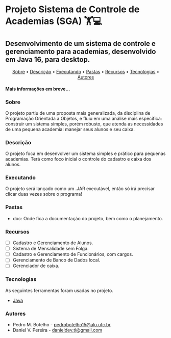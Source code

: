 # Projeto Sistema de Controle de Academias (SGA) 🏋️💻
## Desenvolvimento de um sistema de controle e gerenciamento para academias, desenvolvido em Java 16, para desktop.

<p align="center">
 <a href="#sobre">Sobre</a> •
 <a href="#descrição">Descrição</a> •
 <a href="#executando">Executando</a> •
 <a href="#pastas">Pastas</a> • 
 <a href="#recursos">Recursos</a> • 
 <a href="#tecnologias">Tecnologias</a> • 
 <a href="#autores">Autores</a>
</p>

#### Mais informações em breve...

### Sobre

O projeto partiu de uma proposta mais generalizada, da disciplina de Programação Orientada a Objetos, e fluiu em uma análise mais específica: construir um sistema simples, porém robusto, que atenda as necessidades de uma pequena academia: manejar seus alunos e seu caixa.

### Descrição

O projeto foca em desenvolver um sistema simples e prático para pequenas academias. Terá como foco inicial o controle do cadastro e caixa dos alunos.

### Executando

O projeto será lançado como um .JAR executável, então só irá precisar clicar duas vezes sobre o programa!

### Pastas

- doc: Onde fica a documentação do projeto, bem como o planejamento.

### Recursos

- [ ] Cadastro e Gerenciamento de Alunos.
- [ ] Sistema de Mensalidade sem Folga.
- [ ] Cadastro e Gerenciamento de Funcionários, com cargos.
- [ ] Gerenciamento de Banco de Dados local.
- [ ] Gerenciador de caixa.

### Tecnologias

As seguintes ferramentas foram usadas no projeto.

- [Java](https://www.java.com/)

### Autores

- Pedro M. Botelho - pedrobotelho15@alu.ufc.br
- Daniel V. Pereira - danieldev.ti@gmail.com
